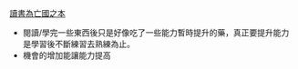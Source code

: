[讀書為亡國之本](http://smalltalk.xdite.net/posts/184216-reading-book-kill-contry)

* 閱讀/學完一些東西後只是好像吃了一些能力暫時提升的藥，真正要提升能力是學習後不斷練習去熟練為止。
* 機會的增加能讓能力提高